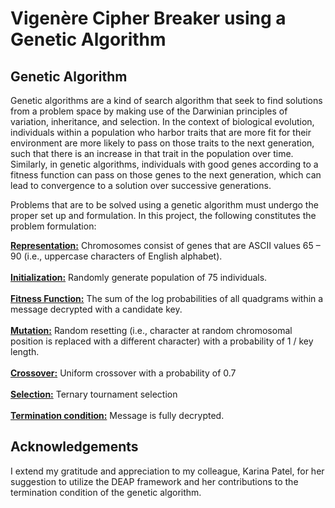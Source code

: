 # Vigenère Cipher Breaker using a Genetic Algorithm


## Genetic Algorithm

Genetic algorithms are a kind of search algorithm that seek to find solutions from a problem space by making use of the Darwinian principles of variation, inheritance, and selection. In the context of biological evolution, individuals within a population who harbor traits that are more fit for their environment are more likely to pass on those traits to the next generation, such that there is an increase in that trait in the population over time. Similarly, in genetic algorithms, individuals with good genes according to a fitness function can pass on those genes to the next generation, which can lead to convergence to a solution over successive generations.

Problems that are to be solved using a genetic algorithm must undergo the proper set up and formulation. In this project, the following constitutes the problem formulation:

<b><ins>Representation:</ins></b> Chromosomes consist of genes that are ASCII values 65 – 90 (i.e., uppercase characters of English alphabet).<br><br>
<b><ins>Initialization:</ins></b> Randomly generate population of 75 individuals.<br><br>
<b><ins>Fitness Function:</ins></b> The sum of the log probabilities of all quadgrams within a message decrypted with a candidate key.<br><br>
<b><ins>Mutation:</ins></b> Random resetting (i.e., character at random chromosomal position is replaced with a different character) with a probability of 1 / key length.<br><br>
<b><ins>Crossover:</ins></b> Uniform crossover with a probability of 0.7<br><br>
<b><ins>Selection:</ins></b> Ternary tournament selection<br><br>
<b><ins>Termination condition:</ins></b> Message is fully decrypted.<br>

## Acknowledgements

I extend my gratitude and appreciation to my colleague, Karina Patel, for her suggestion to utilize the DEAP framework and her contributions to the termination condition of the genetic algorithm.

